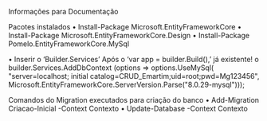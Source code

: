Informações para Documentação

Pacotes instalados
•	Install-Package Microsoft.EntityFrameworkCore
•	Install-Package Microsoft.EntityFrameworkCore.Design
•	Install-Package Pomelo.EntityFrameworkCore.MySql

•	Inserir o ‘Builder.Services’  Após o ‘var app = builder.Build(),’ já existente!
o	builder.Services.AddDbContext<Contexto>
(options => options.UseMySql(
"server=localhost; initial catalog=CRUD_Emartim;uid=root;pwd=Mg123456",
Microsoft.EntityFrameworkCore.ServerVersion.Parse("8.0.29-mysql")));

Comandos do Migration executados para criação do banco
•	Add-Migration Criacao-Inicial -Context Contexto
•	Update-Database -Context Contexto


